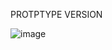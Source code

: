 PROTPTYPE VERSION

![image](https://github.com/user-attachments/assets/ba88d3d9-476e-4c13-9f9c-3b9be8618450)
